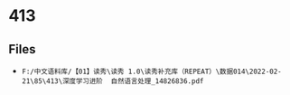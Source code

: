 # 413

## Files

- `F:/中文语料库/【01】读秀\读秀 1.0\读秀补充库（REPEAT）\数据014\2022-02-21\85\413\深度学习进阶  自然语言处理_14826836.pdf`
